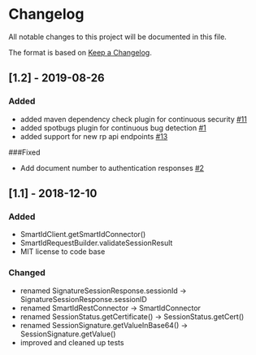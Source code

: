 # Changelog
All notable changes to this project will be documented in this file.

The format is based on [Keep a Changelog](https://keepachangelog.com/en/1.0.0/).

## [1.2] - 2019-08-26
### Added
- added maven dependency check plugin for continuous security [#11][i11]
- added spotbugs plugin for continuous bug detection [#1][i1]
- added support for new rp api endpoints [#13][i13]

###Fixed
- Add document number to authentication responses [#2][i2]

[i1]: https://github.com/SK-EID/smart-id-java-client/issues/1
[i2]: https://github.com/SK-EID/smart-id-java-client/issues/2
[i11]: https://github.com/SK-EID/smart-id-java-client/pull/11
[i13]: https://github.com/SK-EID/smart-id-java-client/issues/13

## [1.1] - 2018-12-10

### Added
- SmartIdClient.getSmartIdConnector()
- SmartIdRequestBuilder.validateSessionResult
- MIT license to code base

### Changed
- renamed SignatureSessionResponse.sessionId -> SignatureSessionResponse.sessionID
- renamed SmartIdRestConnector -> SmartIdConnector
- renamed SessionStatus.getCertificate() -> SessionStatus.getCert()
- renamed SessionSignature.getValueInBase64() -> SessionSignature.getValue()
- improved and cleaned up tests
